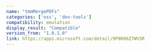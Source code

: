 ```yaml
---
name: "tmmMergePDFs"
categories: ['oss', 'dev-tools']
compatibility: emulation
display_result: "Compatible"
version_from: "1.0.1.0"
link: https://apps.microsoft.com/detail/9P8R86Z7WVSR
---
```

